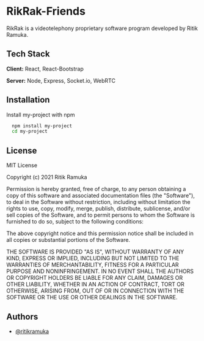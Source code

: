 # RikRak-Friends

RikRak is a videotelephony proprietary software program developed by Ritik Ramuka.
## Tech Stack

**Client:** React, React-Bootstrap

**Server:** Node, Express, Socket.io, WebRTC

  
## Installation 

Install my-project with npm

```bash 
  npm install my-project
  cd my-project
```
    
## License

MIT License

Copyright (c) 2021 Ritik Ramuka

Permission is hereby granted, free of charge, to any person obtaining a copy
of this software and associated documentation files (the "Software"), to deal
in the Software without restriction, including without limitation the rights
to use, copy, modify, merge, publish, distribute, sublicense, and/or sell
copies of the Software, and to permit persons to whom the Software is
furnished to do so, subject to the following conditions:

The above copyright notice and this permission notice shall be included in all
copies or substantial portions of the Software.

THE SOFTWARE IS PROVIDED "AS IS", WITHOUT WARRANTY OF ANY KIND, EXPRESS OR
IMPLIED, INCLUDING BUT NOT LIMITED TO THE WARRANTIES OF MERCHANTABILITY,
FITNESS FOR A PARTICULAR PURPOSE AND NONINFRINGEMENT. IN NO EVENT SHALL THE
AUTHORS OR COPYRIGHT HOLDERS BE LIABLE FOR ANY CLAIM, DAMAGES OR OTHER
LIABILITY, WHETHER IN AN ACTION OF CONTRACT, TORT OR OTHERWISE, ARISING FROM,
OUT OF OR IN CONNECTION WITH THE SOFTWARE OR THE USE OR OTHER DEALINGS IN THE
SOFTWARE.

## Authors

- [@ritikramuka](https://github.com/ritikramuka)